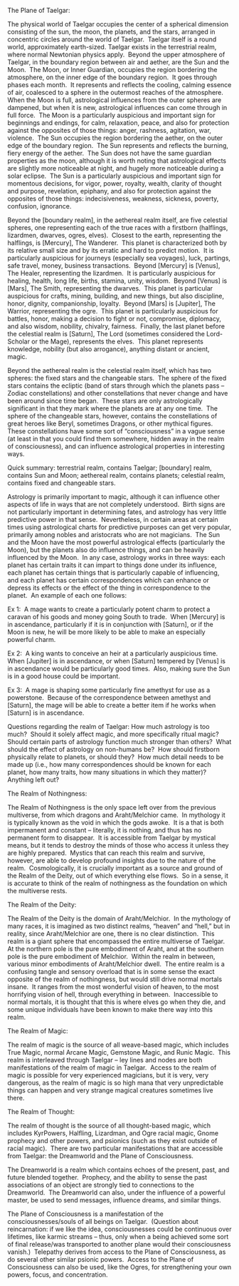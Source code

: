 

The Plane of Taelgar:   

The physical world of Taelgar occupies the center of a spherical dimension consisting of the sun, the moon, the planets, and the stars, arranged in concentric circles around the world of Taelgar.  Taelgar itself is a round world, approximately earth-sized. Taelgar exists in the terrestrial realm, where normal Newtonian physics apply.  Beyond the upper atmosphere of Taelgar, in the boundary region between air and aether, are the Sun and the Moon.  The Moon, or Inner Guardian, occupies the region bordering the atmosphere, on the inner edge of the boundary region.  It goes through phases each month.  It represents and reflects the cooling, calming essence of air, coalesced to a sphere in the outermost reaches of the atmosphere.  When the Moon is full, astrological influences from the outer spheres are dampened, but when it is new, astrological influences can come through in full force.  The Moon is a particularly auspicious and important sign for beginnings and endings, for calm, relaxation, peace, and also for protection against the opposites of those things: anger, rashness, agitation, war, violence.  The Sun occupies the region bordering the aether, on the outer edge of the boundary region.  The Sun represents and reflects the burning, fiery energy of the aether.  The Sun does not have the same guardian properties as the moon, although it is worth noting that astrological effects are slightly more noticeable at night, and hugely more noticeable during a solar eclipse.  The Sun is a particularly auspicious and important sign for momentous decisions, for vigor, power, royalty, wealth, clarity of thought and purpose, revelation, epiphany, and also for protection against the opposites of those things: indecisiveness, weakness, sickness, poverty, confusion, ignorance. 

Beyond the [boundary realm], in the aethereal realm itself, are five celestial spheres, one representing each of the true races with a firstborn (halflings, lizardmen, dwarves, ogres, elves).  Closest to the earth, representing the halflings, is [Mercury], The Wanderer.  This planet is characterized both by its relative small size and by its erratic and hard to predict motion.  It is particularly auspicious for journeys (especially sea voyages), luck, partings, safe travel, money, business transactions.  Beyond [Mercury] is [Venus], The Healer, representing the lizardmen.  It is particularly auspicious for healing, health, long life, births, stamina, unity, wisdom.  Beyond [Venus] is [Mars], The Smith, representing the dwarves.  This planet is particular auspicious for crafts, mining, building, and new things, but also discipline, honor, dignity, companionship, loyalty.  Beyond [Mars] is [Jupiter], The Warrior, representing the ogre.  This planet is particularly auspicious for battles, honor, making a decision to fight or not, compromise, diplomacy, and also wisdom, nobility, chivalry, fairness.  Finally, the last planet before the celestial realm is [Saturn], The Lord (sometimes considered the Lord-Scholar or the Mage), represents the elves.  This planet represents knowledge, nobility (but also arrogance), anything distant or ancient, magic.   

Beyond the aethereal realm is the celestial realm itself, which has two spheres: the fixed stars and the changeable stars.  The sphere of the fixed stars contains the ecliptic (band of stars through which the planets pass – Zodiac constellations) and other constellations that never change and have been around since time began.  These stars are only astrologically significant in that they mark where the planets are at any one time.  The sphere of the changeable stars, however, contains the constellations of great heroes like Beryl, sometimes Dragons, or other mythical figures.  These constellations have some sort of “consciousness” in a vague sense (at least in that you could find them somewhere, hidden away in the realm of consciousness), and can influence astrological properties in interesting ways.   

Quick summary: terrestrial realm, contains Taelgar; [boundary] realm, contains Sun and Moon; aethereal realm, contains planets; celestial realm, contains fixed and changeable stars. 

Astrology is primarily important to magic, although it can influence other aspects of life in ways that are not completely understood.  Birth signs are not particularly important in determining fates, and astrology has very little predictive power in that sense.  Nevertheless, in certain areas at certain times using astrological charts for predictive purposes can get very popular, primarily among nobles and aristocrats who are not magicians.  The Sun and the Moon have the most powerful astrological effects (particularly the Moon), but the planets also do influence things, and can be heavily influenced by the Moon.  In any case, astrology works in three ways: each planet has certain traits it can impart to things done under its influence, each planet has certain things that is particularly capable of influencing, and each planet has certain correspondences which can enhance or depress its effects or the effect of the thing in correspondence to the planet.  An example of each one follows: 

Ex 1:  A mage wants to create a particularly potent charm to protect a caravan of his goods and money going South to trade.  When [Mercury] is in ascendance, particularly if it is in conjunction with [Saturn], or if the Moon is new, he will be more likely to be able to make an especially powerful charm. 

Ex 2:  A king wants to conceive an heir at a particularly auspicious time.  When [Jupiter] is in ascendance, or when [Saturn] tempered by [Venus] is in ascendance would be particularly good times.  Also, making sure the Sun is in a good house could be important. 

Ex 3:  A mage is shaping some particularly fine amethyst for use as a powerstone.  Because of the correspondence between amethyst and [Saturn], the mage will be able to create a better item if he works when [Saturn] is in ascendance.   

Questions regarding the realm of Taelgar: How much astrology is too much?  Should it solely affect magic, and more specifically ritual magic?  Should certain parts of astrology function much stronger than others?  What should the effect of astrology on non-humans be?  How should firstborn physically relate to planets, or should they?  How much detail needs to be made up (i.e., how many correspondences should be known for each planet, how many traits, how many situations in which they matter)?  Anything left out? 

The Realm of Nothingness: 

The Realm of Nothingness is the only space left over from the previous multiverse, from which dragons and Araht/Melchior came.  In mythology it is typically known as the void in which the gods awoke.  It is a that is both impermanent and constant – literally, it is nothing, and thus has no permanent form to disappear.  It is accessible from Taelgar by mystical means, but it tends to destroy the minds of those who access it unless they are highly prepared.  Mystics that can reach this realm and survive, however, are able to develop profound insights due to the nature of the realm.  Cosmologically, it is crucially important as a source and ground of the Realm of the Deity, out of which everything else flows.  So in a sense, it is accurate to think of the realm of nothingness as the foundation on which the multiverse rests.   

The Realm of the Deity: 

The Realm of the Deity is the domain of Araht/Melchior.  In the mythology of many races, it is imagined as two distinct realms, “heaven” and “hell,” but in reality, since Araht/Melchior are one, there is no clear distinction.  This realm is a giant sphere that encompassed the entire multiverse of Taelgar.  At the northern pole is the pure embodiment of Araht, and at the southern pole is the pure embodiment of Melchior.  Within the realm in between, various minor embodiments of Araht/Melchior dwell.  The entire realm is a confusing tangle and sensory overload that is in some sense the exact opposite of the realm of nothingness, but would still drive normal mortals insane.  It ranges from the most wonderful vision of heaven, to the most horrifying vision of hell, through everything in between.  Inaccessible to normal mortals, it is thought that this is where elves go when they die, and some unique individuals have been known to make there way into this realm. 

The Realm of Magic: 

The realm of magic is the source of all weave-based magic, which includes True Magic, normal Arcane Magic, Gemstone Magic, and Runic Magic.  This realm is interleaved through Taelgar – ley lines and nodes are both manifestations of the realm of magic in Taelgar.  Access to the realm of magic is possible for very experienced magicians, but it is very, very dangerous, as the realm of magic is so high mana that very unpredictable things can happen and very strange magical creatures sometimes live there.         

The Realm of Thought: 

The realm of thought is the source of all thought-based magic, which includes KyrPowers, Halfling, Lizardman, and Ogre racial magic, Gnome prophecy and other powers, and psionics (such as they exist outside of racial magic).  There are two particular manifestations that are accessible from Taelgar: the Dreamworld and the Plane of Consciousness.  

The Dreamworld is a realm which contains echoes of the present, past, and future blended together.  Prophecy, and the ability to sense the past associations of an object are strongly tied to connections to the Dreamworld.  The Dreamworld can also, under the influence of a powerful master, be used to send messages, influence dreams, and similar things.   

The Plane of Consciousness is a manifestation of the consciousnesses/souls of all beings on Taelgar.  (Question about reincarnation: if we like the idea, consciousnesses could be continuous over lifetimes, like karmic streams – thus, only when a being achieved some sort of final release/was transported to another plane would their consciousness vanish.)  Telepathy derives from access to the Plane of Consciousness, as do several other similar psionic powers.  Access to the Plane of Consciousness can also be used, like the Ogres, for strengthening your own powers, focus, and concentration.